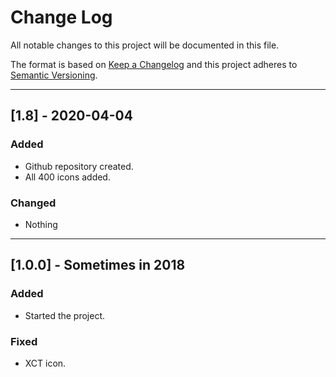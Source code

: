 # Change Log

All notable changes to this project will be documented in this file.

The format is based on [Keep a Changelog](http://keepachangelog.com/) and this project adheres to [Semantic Versioning](http://semver.org/).

---
## [1.8] - 2020-04-04
### Added
- Github repository created.
- All 400 icons added.
### Changed
- Nothing

---
## [1.0.0] - Sometimes in 2018
### Added
- Started the project.
### Fixed
- XCT icon.
